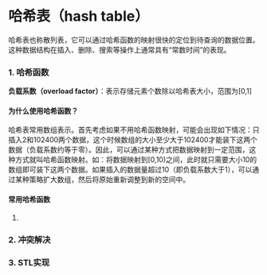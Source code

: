 # 哈希表（hash table）
哈希表也称散列表，它可以通过哈希函数的映射很快的定位到待查询的数据位置。这种数据结构在插入、删除、搜索等操作上通常具有“常数时间”的表现。

### 1. 哈希函数
**负载系数（overload factor）**：表示存储元素个数除以哈希表大小，范围为[0,1]
#### 为什么使用哈希函数？
哈希表常用数组表示。首先考虑如果不用哈希函数映射，可能会出现如下情况：只插入2和102400两个数据，这个时候数组的大小至少大于102400才能装下这两个数据（负载系数约等于零）。因此，可以通过某种方式把数据映射到一定范围，这种方式就叫哈希函数映射。如：将数据映射到[0,10)之间，此时就只需要大小10的数组即可装下这两个数据。如果插入的数据量超过10（即负载系数大于1），可以通过某种策略扩大数组，然后将原始重新调整到新的空间中。
#### 常用哈希函数
1. 

### 2. 冲突解决

### 3. STL实现
